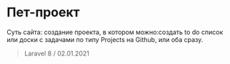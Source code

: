 # Пет-проект
Суть сайта: создание проекта, в котором можно:создать to do список или доски с задачами по типу Projects на Github, или оба сразу.

> Laravel 8 / 02.01.2021
